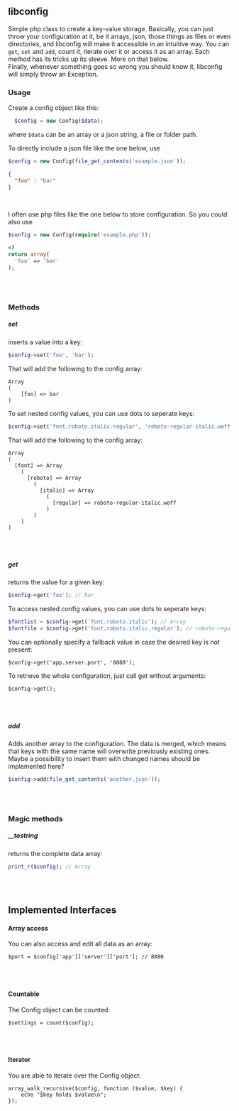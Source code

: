 ## libconfig
Simple php class to create a key-value storage.
Basically, you can just throw your configuration at it, be it arrays, json, those things as files or even directories, and libconfig will make it accessible in an intuitive way. You can `get`, `set` and `add`, count it, iterate over it or access it as an array. Each method has its tricks up its sleeve. More on that below.  
Finally, whenever something goes so wrong you should know it, libconfig will simply throw an Exception. 


### Usage
Create a config object like this:
```php
  $config = new Config($data);
```
where `$data` can be an array or a json string, a file or folder path.  

To directly include a json file like the one below, use 
```php
$config = new Config(file_get_contents('example.json'));
```
```json
{
  "foo" : "bar"
}
```
&nbsp;  

I often use php files like the one below to store configuration. So you could also use 
```php
$config = new Config(require('example.php'));
```
```php
<?
return array(
  'foo' => 'bar'
);
```

&nbsp;  
&nbsp;  


### Methods

##### set
inserts a value into a key:
```php
$config->set('foo', 'bar');
```
That will add the following to the config array:
```
Array
(
    [foo] => bar
)
```

To set nested config values, you can use dots to seperate keys:
```php
$config->set('font.roboto.italic.regular', 'roboto-regular-italic.woff');
```
That will add the following to the config array:
```
Array
(
  [font] => Array
    (
      [roboto] => Array
        (
          [italic] => Array
            (
              [regular] => roboto-regular-italic.woff
            )
        )
    )
)
```

&nbsp;  
&nbsp;  

##### get
returns the value for a given key:
```php
$config->get('foo'); // bar
```

To access nested config values, you can use dots to seperate keys:
```php
$fontlist = $config->get('font.roboto.italic'); // Array
$fontfile = $config->get('font.roboto.italic.regular'); // roboto-regular-italic.woff
```

You can optionally specify a fallback value in case the desired key is not present:
```
$config->get('app.server.port', '8080');
```

To retrieve the whole configuration, just call get without arguments:
```
$config->get();
```


&nbsp;  
&nbsp;  

##### add
Adds another array to the configuration. The data is merged, which means that keys with the same name will overwrite previously existing ones. Maybe a possibility to insert them with changed names should be implemented here? 
```php
$config->add(file_get_contents('another.json'));
```

&nbsp;  
&nbsp;  
### Magic methods

##### __tostring
returns the complete data array:
```php
print_r($config); // Array
```

&nbsp;  
&nbsp;
## Implemented Interfaces

#### Array access
You can also access and edit all data as an array:
```
$port = $config['app']['server']['port']; // 8080
```

&nbsp;  
&nbsp;  
#### Countable
The Config object can be counted:
```
$settings = count($config);
```

&nbsp;  
&nbsp;  
#### Iterator
You are able to iterate over the Config object:
```
array_walk_recursive($config, function ($value, $key) {
    echo "$key holds $value\n";
});
```
